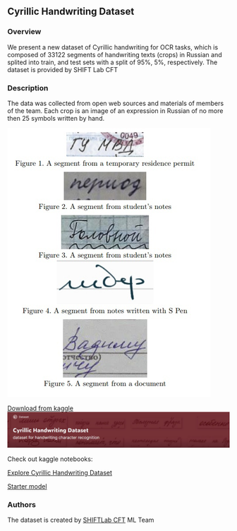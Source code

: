 ## Cyrillic Handwriting Dataset
### Overview
We present a new dataset of Cyrillic handwriting for OCR tasks, which is composed of 33122 segments of handwriting texts (crops) in Russian and splited into train, and test sets with a split of 95%, 5%, respectively. The dataset is provided by SHIFT Lab CFT

### Description
The data was collected from open web sources and materials of members of the team. Each crop is an image of an expression in Russian of no more then 25 symbols written by hand.


![Image](1G5uc8I_SpE.jpg)

[Download from kaggle](https://www.kaggle.com/constantinwerner/cyrillic-handwriting-dataset)
![Image](dataset.jpg)

Check out kaggle notebooks:

[Explore Cyrillic Handwriting Dataset](https://www.kaggle.com/constantinwerner/explore-cyrillic-handwriting-dataset) 

[Starter model](https://www.kaggle.com/constantinwerner/resnet-transformer-cyrillic-handwriting) 




### Authors
The dataset is created by [SHIFTLab CFT]( https://team.cft.ru/start/lab) ML Team



